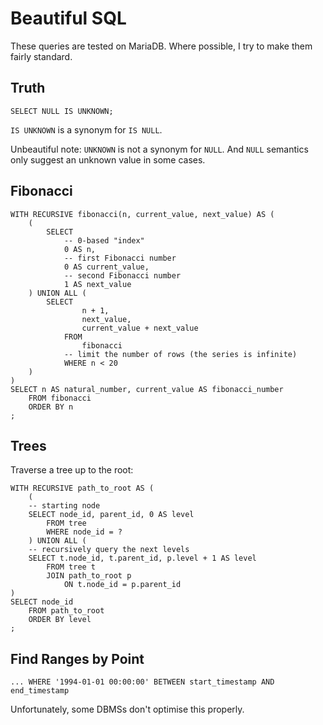 # Beautiful SQL

These queries are tested on MariaDB. Where possible, I try to make them fairly standard.


## Truth

```
SELECT NULL IS UNKNOWN;
```

`IS UNKNOWN` is a synonym for `IS NULL`.

Unbeautiful note: `UNKNOWN` is not a synonym for `NULL`. And `NULL` semantics only suggest an unknown value
in some cases.


## Fibonacci

```
WITH RECURSIVE fibonacci(n, current_value, next_value) AS (
    (
        SELECT
            -- 0-based "index"
            0 AS n,
            -- first Fibonacci number
            0 AS current_value,
            -- second Fibonacci number
            1 AS next_value
    ) UNION ALL (
        SELECT 
                n + 1, 
                next_value, 
                current_value + next_value
            FROM 
                fibonacci
            -- limit the number of rows (the series is infinite)
            WHERE n < 20
    )
)
SELECT n AS natural_number, current_value AS fibonacci_number
    FROM fibonacci
    ORDER BY n
;
```


## Trees

Traverse a tree up to the root:

```
WITH RECURSIVE path_to_root AS (
    (
    -- starting node
    SELECT node_id, parent_id, 0 AS level
        FROM tree
        WHERE node_id = ?
    ) UNION ALL (
    -- recursively query the next levels
    SELECT t.node_id, t.parent_id, p.level + 1 AS level
        FROM tree t
        JOIN path_to_root p
            ON t.node_id = p.parent_id
)
SELECT node_id 
    FROM path_to_root
    ORDER BY level
;
```

## Find Ranges by Point

```
... WHERE '1994-01-01 00:00:00' BETWEEN start_timestamp AND end_timestamp
```

Unfortunately, some DBMSs don't optimise this properly.


